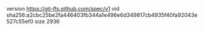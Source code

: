 version https://git-lfs.github.com/spec/v1
oid sha256:a2cbc25be2fa446403fb344a1e496e6d349817cb4935f40fa92043e527c55ef0
size 2936
